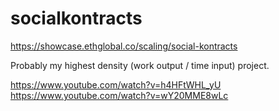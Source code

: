 # socialkontracts
https://showcase.ethglobal.co/scaling/social-kontracts

Probably my highest density (work output / time input) project.

https://www.youtube.com/watch?v=h4HFtWHL_yU   
https://www.youtube.com/watch?v=wY20MME8wLc

